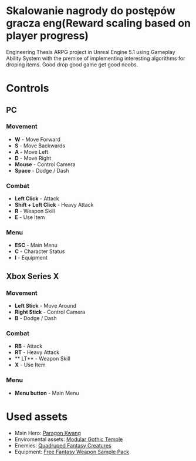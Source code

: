 # Skalowanie nagrody do postępów gracza eng(Reward scaling based on player progress)

Engineering Thesis ARPG project in Unreal Engine 5.1 using Gameplay Ability System with the premise of implementing interesting algorithms for droping items. Good drop good game get good noobs. 


# Controls 
## PC


### Movement
- **W** - Move Forward
- **S** - Move Backwards
- **A** - Move Left
- **D** - Move Right
- **Mouse** - Control Camera
- **Space** - Dodge / Dash

### Combat
- **Left Click** - Attack
- **Shift + Left Click** - Heavy Attack
- **R** - Weapon Skill
- **E** - Use Item

### Menu
- **ESC** - Main Menu
- **C** - Character Status
- **I** - Equipment


## Xbox Series X

### Movement
- **Left Stick** - Move Around
- **Right Stick** - Control Camera
- **B** - Dodge / Dash

### Combat
- **RB** - Attack
- **RT** - Heavy Attack
- ** LT** - Weapon Skill
- **X** - Use Item

### Menu
- **Menu button** - Main Menu

# Used assets
- Main Hero: [Paragon Kwang](https://www.unrealengine.com/marketplace/en-US/product/paragon-kwang)
- Enviromental assets: [Modular Gothic Temple](https://www.unrealengine.com/marketplace/en-US/product/modular-gothic-temple-medieval-winter-snow)
- Enemies: [Quadruped Fantasy Creatures](https://www.unrealengine.com/marketplace/en-US/product/7f7775996f7442b187f6fa510ec9d289)
- Equipment: [Free Fantasy Weapon Sample Pack](https://www.unrealengine.com/marketplace/en-US/product/e4494c76c3b348aba7ef9b263a6dd496)
 
